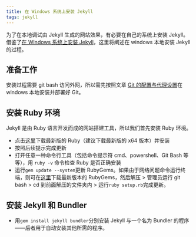 ```yaml
---
title: 在 Windows 系统上安装 Jekyll
tags: jekyll
---
```


为了在本地调试由 Jekyll 生成的网站效果，有必要在自己的系统上安装 Jekyll。借鉴了[在 Windows 系统上安装 Jekyll](https://www.xjtu-blacksmith.cn/notes/install-jekyll-on-windows)，这里将阐述在 windows 本地安装 Jekyll 的过程。

## 准备工作

安装过程需要 git bash 访问外网，所以需先按照文章 [Git 的配置与代理设置](https://meiting-wang.github.io/2023/08/04/git%E7%9A%84%E9%85%8D%E7%BD%AE%E4%B8%8E%E4%BB%A3%E7%90%86%E8%AE%BE%E7%BD%AE.html)在 windows 本地安装并部署好 Git。

## 安装 Ruby 环境

Jekyll 是由 Ruby 语言开发而成的网站搭建工具，所以我们首先安装 Ruby 环境。

- 点击[这里](https://rubyinstaller.org/downloads/)下载最新版的 Ruby（建议下载最新版的 x64 版本）并安装
- 按照后续提示完成更新
- 打开任意一种命令行工具（包括命令提示符 cmd、powershell、Git Bash 等等），用 `ruby -v` 命令检查 Ruby 是否正确安装
- 运行`gem update --system`更新 RubyGems。如果由于网络问题命令运行终端，则可在[这里](https://rubygems.org/pages/download)下载最新版本的 RubyGems，然后解压 > 管理员运行 git bash > cd 到前面解压的文件夹内 > 运行`ruby setup.rb`完成更新。

## 安装 Jekyll 和 Bundler

- 用`gem install jekyll bundler`分别安装 Jekyll 与一个名为 Bundler 的程序——后者用于自动安装其他所需的程序。

























